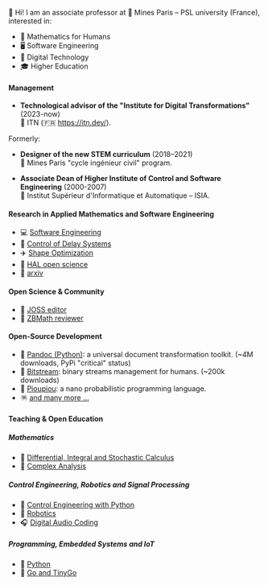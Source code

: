👋 Hi! I am an associate professor at 🏦 Mines Paris – PSL university (France), interested in:

  - 🦉 Mathematics for Humans 
  - 🖥️ Software Engineering
  - 🚀 Digital Technology
  - 🎓 Higher Education

#### Management

  - **Technological advisor of the "Institute for Digital Transformations"** (2023-now)  
    🏦 ITN (🇫🇷 https://itn.dev/).

Formerly:

  - **Designer of the new STEM curriculum** (2018–2021)   
    🏦 Mines Paris "cycle ingénieur civil" program.
    
  - **Associate Dean of Higher Institute of Control and Software Engineering** (2000-2007)   
    🏦 Institut Supérieur d'Informatique et Automatique – ISIA.

#### Research in Applied Mathematics and Software Engineering

  - 💻 [Software Engineering](https://eul.ink/software-engineering/)
  - 🧞 [Control of Delay Systems](http://eul.ink/delay-systems/)
  - ✈️ [Shape Optimization](https://eul.ink/shape-optimization/)
  - 📖 [HAL open science](https://hal.science/search/index?q=%22S%C3%A9bastien+Boisg%C3%A9rault%22)
  - 📖 [arxiv](https://arxiv.org/search/?query=boisg%C3%A9rault&searchtype=all&source=header)

#### Open Science & Community  

  - 📖 [JOSS editor](https://joss.theoj.org/)
  - 📖 [ZBMath reviewer](https://zbmath.org/?q=boisg%C3%A9rault)

#### Open-Source Development

  - 📖 [Pandoc (Python)](https://boisgera.github.io/pandoc/):
    a universal document transformation toolkit. (~4M downloads, PyPi "critical" status)
  - 📡 [Bitstream](https://boisgera.github.io/bitstream/):
    binary streams management for humans. (~200k downloads)
  - 🐤 [Pioupiou](https://boisgera.github.io/pioupiou/):
    a nano probabilistic programming language.
  - 🪅 [and many more ...](https://github.com/boisgera?tab=repositories)

#### Teaching & Open Education

##### Mathematics

  - 🧮 [Differential, Integral and Stochastic Calculus](https://github.com/boisgera/CDIS)
  - 🧮 [Complex Analysis](https://doi.org/10.23646/oer.000001)

##### Control Engineering, Robotics and Signal Processing

  - 🧞 [Control Engineering with Python](https://github.com/boisgera/control-engineering-with-python#readme)
  - 🤖 [Robotics](http://eul.ink/robotics/)
  - 🎧 [Digital Audio Coding](https://eul.ink/audio/)

##### Programming, Embedded Systems and IoT

  - 🐍 [Python](https://boisgera.github.io/python-fr/)
  - 🦫 [Go and TinyGo](https://eul.ink/go/)



